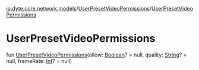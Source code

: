 [io.dyte.core.network.models](../index.md)/[UserPresetVideoPermissions](index.md)/[UserPresetVideoPermissions](-user-preset-video-permissions.md)

# UserPresetVideoPermissions


fun [UserPresetVideoPermissions](-user-preset-video-permissions.md)(allow: [Boolean](https://kotlinlang.org/api/latest/jvm/stdlib/kotlin/-boolean/index.html)? = null, quality: [String](https://kotlinlang.org/api/latest/jvm/stdlib/kotlin/-string/index.html)? = null, frameRate: [Int](https://kotlinlang.org/api/latest/jvm/stdlib/kotlin/-int/index.html)? = null)
